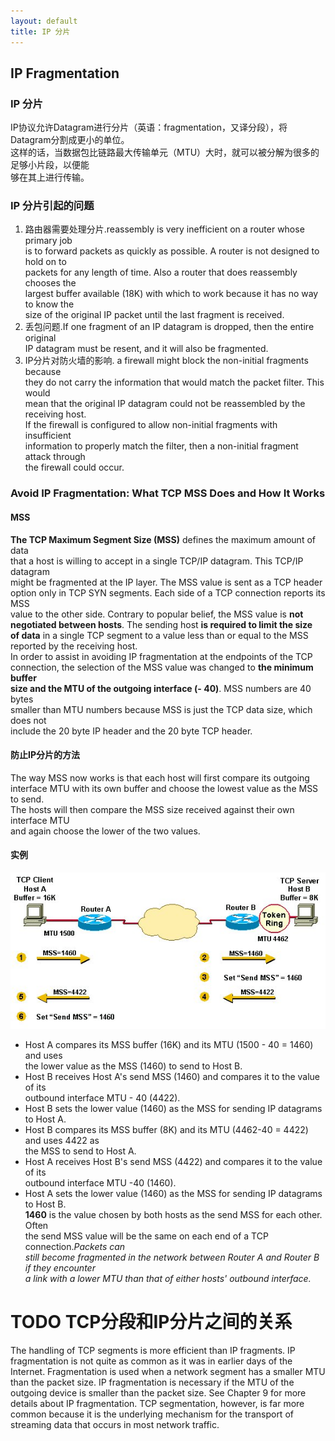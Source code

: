 ```yaml
---
layout: default
title: IP 分片  
---
```

## IP Fragmentation 

### IP 分片
IP协议允许Datagram进行分片（英语：fragmentation，又译分段），将Datagram分割成更小的单位。   
这样的话，当数据包比链路最大传输单元（MTU）大时，就可以被分解为很多的足够小片段，以便能   
够在其上进行传输。


### IP 分片引起的问题
1. 路由器需要处理分片.reassembly is very inefficient on a router whose primary job    
is to forward packets as quickly as possible. A router is not designed to hold on to    
packets for any length of time. Also a router that does reassembly chooses the    
largest buffer available (18K) with which to work because it has no way to know the    
size of the original IP packet until the last fragment is received.      
2. 丢包问题.If one fragment of an IP datagram is dropped, then the entire original    
IP datagram must be resent, and it will also be fragmented.    
3. IP分片对防火墙的影响. a firewall might block the non-initial fragments because    
they do not carry the information that would match the packet filter. This would    
mean that the original IP datagram could not be reassembled by the receiving host.    
If the firewall is configured to allow non-initial fragments with insufficient    
information to properly match the filter, then a non-initial fragment attack through    
the firewall could occur. 

### Avoid IP Fragmentation: What TCP MSS Does and How It Works
#### MSS
**The TCP Maximum Segment Size (MSS)** defines the maximum amount of data   
that a host is willing to accept in a single TCP/IP datagram. This TCP/IP datagram       
might be fragmented at the IP layer. The MSS value is sent as a TCP header       
option only in TCP SYN segments. Each side of a TCP connection reports its MSS       
value to the other side. Contrary to popular belief, the MSS value is **not       
negotiated between hosts**. The sending host **is required to limit the size       
of data** in a single TCP segment to a value less than or equal to the MSS       
reported by the receiving host.      
In order to assist in avoiding IP fragmentation at the endpoints of the TCP    
connection, the selection of the MSS value was changed to **the minimum buffer    
size and the MTU of the outgoing interface (- 40)**. MSS numbers are 40 bytes    
smaller than MTU numbers because MSS is just the TCP data size, which does not    
include the 20 byte IP header and the 20 byte TCP header.   
#### 防止IP分片的方法
The way MSS now works is that each host will first compare its outgoing    
interface MTU with its own buffer and choose the lowest value as the MSS to send.    
The hosts will then compare the MSS size received against their own interface MTU    
and again choose the lower of the two values.

#### 实例
![](https://raw.githubusercontent.com/lxlenovostar/lix_blog/gh-pages/images/2016-09-27-IP-Fragmentation-1.jpg)   
- Host A compares its MSS buffer (16K) and its MTU (1500 - 40 = 1460) and uses    
the lower value as the MSS (1460) to send to Host B.   
- Host B receives Host A's send MSS (1460) and compares it to the value of its    
outbound interface MTU - 40 (4422).   
- Host B sets the lower value (1460) as the MSS for sending IP datagrams to Host A.  
- Host B compares its MSS buffer (8K) and its MTU (4462-40 = 4422) and uses 4422 as    
the MSS to send to Host A.   
- Host A receives Host B's send MSS (4422) and compares it to the value of its    
outbound interface MTU -40 (1460).   
- Host A sets the lower value (1460) as the MSS for sending IP datagrams to Host B.   
**1460** is the value chosen by both hosts as the send MSS for each other. Often    
the send MSS value will be the same on each end of a TCP connection.*Packets can    
still become fragmented in the network between Router A and Router B if they encounter    
a link with a lower MTU than that of either hosts' outbound interface.* 

# TODO TCP分段和IP分片之间的关系
The handling of TCP segments is more efficient than IP
fragments. IP fragmentation is not quite as common as it was in earlier days of the Internet.
Fragmentation is used when a network segment has a smaller MTU than the packet size. IP
fragmentation is necessary if the MTU of the outgoing device is smaller than the packet size. See
Chapter 9 for more details about IP fragmentation. TCP segmentation, however, is far more
common because it is the underlying mechanism for the transport of streaming data that occurs
in most network traffic.

